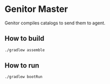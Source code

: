# Genitor Master
Genitor compiles catalogs to send them to agent.

## How to build
```bash
./gradlew assemble
```

## How to run
```bash
./gradlew bootRun
```
